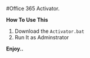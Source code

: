 #Office 365 Activator.

**How To Use This**
1. Download the `Activator.bat`
2. Run It as Adminstrator

**Enjoy..**